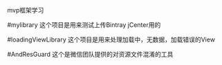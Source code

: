 mvp框架学习

#mylibrary
这个项目是用来测试上传Bintray jCenter用的


#loadingViewLibrary
这个项目是用来处理加载中，无数据，加载错误的View


#AndResGuard
这个是微信团队提供的对资源文件混淆的工具
